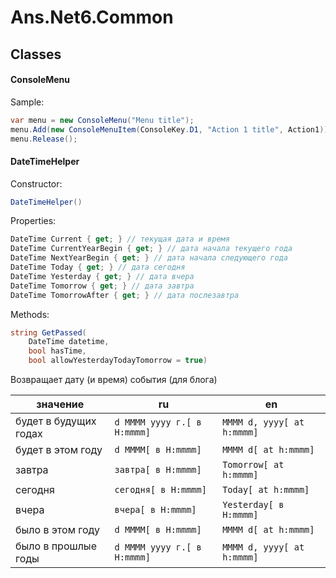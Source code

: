 ﻿# Ans.Net6.Common

## Classes


#### ConsoleMenu

Sample:

```csharp
var menu = new ConsoleMenu("Menu title");
menu.Add(new ConsoleMenuItem(ConsoleKey.D1, "Action 1 title", Action1));
menu.Release();
```
 

#### DateTimeHelper

Constructor:

```csharp
DateTimeHelper()
```

Properties:

```csharp
DateTime Current { get; } // текущая дата и время
DateTime CurrentYearBegin { get; } // дата начала текущего года
DateTime NextYearBegin { get; } // дата начала следующего года
DateTime Today { get; } // дата сегодня
DateTime Yesterday { get; } // дата вчера
DateTime Tomorrow { get; } // дата завтра
DateTime TomorrowAfter { get; } // дата послезавтра
```

Methods:

```csharp
string GetPassed(
	DateTime datetime,
	bool hasTime,
	bool allowYesterdayTodayTomorrow = true)
```
Возвращает дату (и время) события (для блога)

| значение | ru | en |
|--|--|--|
| будет в будущих годах | `d MMMM yyyy г.[ в H:mmmm]` | `MMMM d, yyyy[ at h:mmmm]` |
| будет в этом году | `d MMMM[ в H:mmmm]` | `MMMM d[ at h:mmmm]` |
| завтра | `завтра[ в H:mmmm]` | `Tomorrow[ at h:mmmm]` |
| сегодня | `сегодня[ в H:mmmm]` | `Today[ at h:mmmm]` |
| вчера | `вчера[ в H:mmmm]` | `Yesterday[ в H:mmmm]` |
| было в этом году | `d MMMM[ в H:mmmm]` | `MMMM d[ at h:mmmm]` |
| было в прошлые годы | `d MMMM yyyy г.[ в H:mmmm]` | `MMMM d, yyyy[ at h:mmmm]` |
